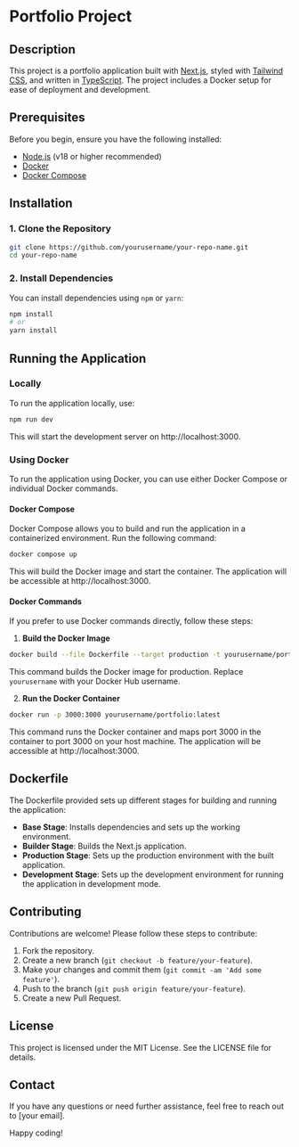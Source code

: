 # Portfolio Project

## Description

This project is a portfolio application built with [Next.js](https://nextjs.org/), styled with [Tailwind CSS](https://tailwindcss.com/), and written in [TypeScript](https://www.typescriptlang.org/). The project includes a Docker setup for ease of deployment and development.

## Prerequisites

Before you begin, ensure you have the following installed:
- [Node.js](https://nodejs.org/) (v18 or higher recommended)
- [Docker](https://www.docker.com/)
- [Docker Compose](https://docs.docker.com/compose/)

## Installation

### 1. Clone the Repository

```bash
git clone https://github.com/yourusername/your-repo-name.git
cd your-repo-name
```

### 2. Install Dependencies

You can install dependencies using `npm` or `yarn`:

```bash
npm install
# or
yarn install
```

## Running the Application

### Locally

To run the application locally, use:

```bash
npm run dev
```

This will start the development server on http://localhost:3000.

### Using Docker

To run the application using Docker, you can use either Docker Compose or individual Docker commands.

#### Docker Compose

Docker Compose allows you to build and run the application in a containerized environment. Run the following command:

```bash
docker compose up 
```

This will build the Docker image and start the container. The application will be accessible at http://localhost:3000.

#### Docker Commands

If you prefer to use Docker commands directly, follow these steps:

1. **Build the Docker Image**

```bash
docker build --file Dockerfile --target production -t yourusername/portfolio:latest .
```

This command builds the Docker image for production. Replace `yourusername` with your Docker Hub username.

2. **Run the Docker Container**

```bash
docker run -p 3000:3000 yourusername/portfolio:latest
```

This command runs the Docker container and maps port 3000 in the container to port 3000 on your host machine. The application will be accessible at http://localhost:3000.

## Dockerfile

The Dockerfile provided sets up different stages for building and running the application:

* **Base Stage**: Installs dependencies and sets up the working environment.
* **Builder Stage**: Builds the Next.js application.
* **Production Stage**: Sets up the production environment with the built application.
* **Development Stage**: Sets up the development environment for running the application in development mode.

## Contributing

Contributions are welcome! Please follow these steps to contribute:

1. Fork the repository.
2. Create a new branch (`git checkout -b feature/your-feature`).
3. Make your changes and commit them (`git commit -am 'Add some feature'`).
4. Push to the branch (`git push origin feature/your-feature`).
5. Create a new Pull Request.

## License

This project is licensed under the MIT License. See the LICENSE file for details.

## Contact

If you have any questions or need further assistance, feel free to reach out to [your email].

Happy coding!